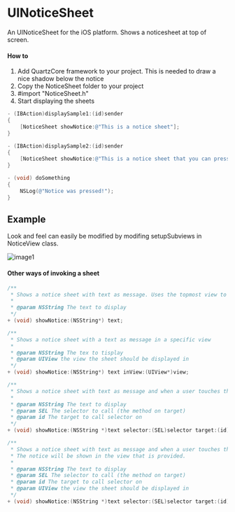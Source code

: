 UINoticeSheet
=============

An UINoticeSheet for the iOS platform. Shows a noticesheet at top of screen.

#### How to

1. Add QuartzCore framework to your project. This is needed to draw a nice shadow below the notice
2. Copy the NoticeSheet folder to your project
3. #import "NoticeSheet.h"
4. Start displaying the sheets

````objective-c
- (IBAction)displaySample1:(id)sender
{
    [NoticeSheet showNotice:@"This is a notice sheet"];
}

- (IBAction)displaySample2:(id)sender
{
    [NoticeSheet showNotice:@"This is a notice sheet that you can press" selector:@selector(doSomething) target:self];
}

- (void) doSomething
{
    NSLog(@"Notice was pressed!");
}
````

Example
-------------------------

Look and feel can easily be modified by modifing setupSubviews in NoticeView class.

![image1](https://raw.github.com/styrken/UINoticeSheet/master/screenshot.png)

#### Other ways of invoking a sheet

````objective-c
/**
 * Shows a notice sheet with text as message. Uses the topmost view to display from.
 *
 * @param NSString The text to display
 */
+ (void) showNotice:(NSString*) text;

/**
 * Shows a notice sheet with a text as message in a specific view
 *
 * @param NSString The tex to tisplay
 * @param UIView the view the sheet should be displayed in
 */
+ (void) showNotice:(NSString*) text inView:(UIView*)view;

/**
 * Shows a notice sheet with text as message and when a user touches the view, selector will be fired on target. Uses the topmost view to display from.
 *
 * @param NSString The text to display
 * @param SEL The selector to call (the method on target)
 * @param id The target to call selector on
 */
+ (void) showNotice:(NSString *)text selector:(SEL)selector target:(id)target;

/**
 * Shows a notice sheet with text as message and when a user touches the view, selector will be fired on target
 * The notice will be shown in the view that is provided.
 *
 * @param NSString The text to display
 * @param SEL The selector to call (the method on target)
 * @param id The target to call selector on
 * @param UIView the view the sheet should be displayed in
 */
+ (void) showNotice:(NSString *)text selector:(SEL)selector target:(id)target inView:(UIView *)view;
```` 

